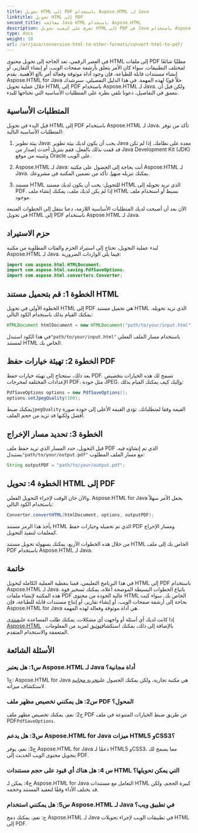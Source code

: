 ```yaml
---
title: تحويل HTML إلى PDF باستخدام Aspose.HTML لـ Java
linktitle: تحويل HTML إلى PDF
second_title: معالجة Java HTML باستخدام Aspose.HTML
description: تعرف على كيفية تحويل HTML إلى PDF في Java باستخدام Aspose.HTML. قم بإنشاء ملفات PDF عالية الجودة من محتوى HTML الخاص بك دون عناء.
type: docs
weight: 10
url: /ar/java/conversion-html-to-other-formats/convert-html-to-pdf/
---
```

في العصر الرقمي، تعد الحاجة إلى تحويل محتوى HTML إلى ملفات PDF مطلبًا شائعًا لمختلف التطبيقات. سواء كان الأمر يتعلق بأرشفة صفحات الويب، أو إنشاء التقارير، أو إنشاء مستندات قابلة للطباعة، فإن وجود أداة موثوقة وفعالة أمر بالغ الأهمية. يقدم Aspose.HTML for Java حلاً قويًا لهذه المهمة. في هذا الدليل التفصيلي، سنرشدك خلال عملية تحويل HTML إلى PDF باستخدام Aspose.HTML لـ Java. ولكن قبل أن نتعمق في التفاصيل، دعونا نلقي نظرة على المتطلبات الأساسية التي تحتاجها للبدء.

## المتطلبات الأساسية

قبل البدء في تحويل HTML إلى PDF باستخدام Aspose.HTML لـ Java، تأكد من توفر المتطلبات الأساسية التالية:

1. بيئة تطوير Java: يجب أن يكون لديك بيئة تطوير Java معدة على نظامك. إذا لم تكن قد قمت بذلك بالفعل، فقم بتنزيل أحدث إصدار من Java Development Kit (JDK) وتثبيته من موقع Oracle على الويب.

2.  Aspose.HTML لـ Java: أنت بحاجة إلى الحصول على مكتبة Aspose.HTML لـ Java. يمكنك تنزيله من[هنا](https://releases.aspose.com/html/java/). تأكد من تضمين المكتبة في مشروعك.

3. مستند HTML للتحويل: يجب أن يكون لديك مستند HTML الذي تريد تحويله إلى PDF. إذا لم يكن لديك ملف، يمكنك إنشاء ملف HTML بسيط أو استخدام ملف موجود.

الآن بعد أن أصبحت لديك المتطلبات الأساسية اللازمة، دعنا ننتقل إلى الخطوات المتبعة في تحويل HTML إلى PDF باستخدام Aspose.HTML لـ Java.

## حزم الاستيراد

لبدء عملية التحويل، تحتاج إلى استيراد الحزم والفئات المطلوبة من مكتبة Aspose.HTML لـ Java. فيما يلي الواردات الضرورية:

```java
import com.aspose.html.HTMLDocument;
import com.aspose.html.saving.PdfSaveOptions;
import com.aspose.html.converters.Converter;
```

## الخطوة 1: قم بتحميل مستند HTML

الخطوة الأولى في تحويل HTML إلى PDF هي تحميل مستند HTML الذي تريد تحويله. يمكنك القيام بذلك باستخدام الكود التالي:

```java
HTMLDocument htmlDocument = new HTMLDocument("path/to/your/input.html");
```

 في هذا الكود استبدل`"path/to/your/input.html"` باستخدام مسار الملف الفعلي لمستند HTML الخاص بك.

## الخطوة 2: تهيئة خيارات حفظ PDF

بعد ذلك، ستحتاج إلى تهيئة خيارات حفظ PDF. تسمح لك هذه الخيارات بتخصيص الإعدادات المختلفة لمخرجات PDF، مثل جودة JPEG. وإليك كيف يمكنك القيام بذلك:

```java
PdfSaveOptions options = new PdfSaveOptions();
options.setJpegQuality(100);
```

 يمكنك ضبط`jpegQuality` القيمة وفقا لمتطلباتك. تؤدي القيمة الأعلى إلى جودة صورة أفضل ولكنها قد تزيد من حجم الملف.

## الخطوة 3: تحديد مسار الإخراج

 قبل التحويل، حدد المسار الذي تريد حفظ ملف PDF الذي تم إنشاؤه فيه. يستبدل`"path/to/your/output.pdf"` مع مسار الملف المطلوب:

```java
String outputPDF = "path/to/your/output.pdf";
```

## الخطوة 4: تحويل HTML إلى PDF

والآن حان الوقت لإجراء التحويل الفعلي. Aspose.HTML for Java يجعل الأمر سهلاً باستخدام الكود التالي:

```java
Converter.convertHTML(htmlDocument, options, outputPDF);
```

يأخذ هذا الرمز مستند HTML الذي تم تحميله وخيارات حفظ PDF ومسار الإخراج كمعلمات لتنفيذ التحويل.

من خلال هذه الخطوات الأربع، يمكنك بسهولة تحويل مستند HTML الخاص بك إلى ملف PDF باستخدام Aspose.HTML لـ Java.

## خاتمة

في هذا البرنامج التعليمي، قمنا بتغطية العملية الكاملة لتحويل HTML إلى PDF باستخدام Aspose.HTML لـ Java. باتباع الخطوات البسيطة الموضحة أعلاه، يمكنك تسخير قوة هذه المكتبة لإنشاء ملفات PDF عالية الجودة من محتوى HTML الخاص بك. سواء كنت بحاجة إلى أرشفة صفحات الويب، أو إنشاء تقارير، أو إنتاج مستندات قابلة للطباعة، فإن Aspose.HTML for Java هي أداة موثوقة وفعالة لهذه المهمة.

 إذا كانت لديك أي أسئلة أو واجهت أي مشكلات، يمكنك طلب المساعدة على[منتدى Aspose.HTML](https://forum.aspose.com/) . بالإضافة إلى ذلك، يمكنك استكشاف[توثيق](https://reference.aspose.com/html/java/) لمزيد من المعلومات المتعمقة والاستخدام المتقدم.

## الأسئلة الشائعة

### س1: هل يعتبر Aspose.HTML لـ Java أداة مجانية؟
   
 ج1: Aspose.HTML for Java هي مكتبة تجارية، ولكن يمكنك الحصول على[تجربة مجانية](https://releases.aspose.com/) لاستكشاف ميزاته.

### س2: هل يمكنني تخصيص مظهر ملف PDF المحول؟

 ج2: نعم، يمكنك تخصيص مظهر ملف PDF عن طريق ضبط الخيارات المتنوعة في ملف PDF`PdfSaveOptions`.

### س3: هل يدعم Aspose.HTML for Java ميزات HTML5 وCSS3؟

ج3: نعم، يوفر Aspose.HTML for Java دعمًا لـ HTML5 وCSS3، مما يسمح لك بتحويل محتوى الويب الحديث إلى PDF.

### س 4: هل هناك أي قيود على حجم مستندات HTML التي يمكن تحويلها؟

ج4: يمكن لـ Aspose.HTML for Java التعامل مع مستندات HTML كبيرة الحجم، ولكن قد يختلف الأداء وفقًا لتعقيد المستند وحجمه.

### س5: هل يمكنني استخدام Aspose.HTML لـ Java في تطبيق ويب؟

ج: نعم، يمكنك دمج Aspose.HTML لـ Java في تطبيقات الويب لإجراء تحويلات HTML إلى PDF.
